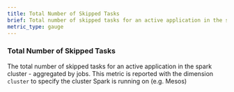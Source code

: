 ```yaml
---
title: Total Number of Skipped Tasks
brief: Total number of skipped tasks for an active application in the spark cluster
metric_type: gauge
---
```

### Total Number of Skipped Tasks
The total number of skipped tasks for an active application in the spark cluster - aggregated by jobs. This metric is reported with the dimension `cluster` to specify the cluster Spark is running on (e.g. Mesos)
